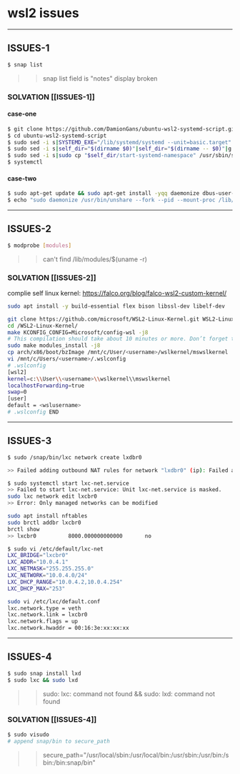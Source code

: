 # wsl2 issues

<!-- $ microk8s.status
#output> microk8s is not running. Use microk8s inspect for a deeper inspection.
$ snap services microk8s
#output> microk8s.daemon-etcd                  enabled  inactive  -
#output> microk8s.daemon-flanneld              enabled  inactive  -
$ kubectl get nodes
#output> node  NotReady
$ sudo systemctl status snap.microk8s.daemon-kubelet
#output> kubelet.go:2188] Container runtime network not ready
$ kubectl taint nodes --all node-role.kubernetes.io/master-
#output> The connection to the server localhost:8080 was refused - did you specify the right host or port?
$ kubectl describe nodes
#output> runtime network not ready: NetworkReady=false reason:NetworkPluginNotReady message:Network plugin returns error: cni plugin not initialized
#solvation >> still no working
# vim /var/snap/microk8s/current/args/kubelet  remove --network-plugin=cni


# sudo apt-get install net-tools # bash: netstat: command not found
# sudo apt-get install lsb-core # lsb_release: command not found
# alias kube='microk8s.kubectl' -->

---

## ISSUES-1

```sh
$ snap list
```
>> snap list field is "notes" display broken 

### SOLVATION [[ISSUES-1]]
 
#### case-one

```sh
$ git clone https://github.com/DamionGans/ubuntu-wsl2-systemd-script.git
$ cd ubuntu-wsl2-systemd-script
$ sudo sed -i s|SYSTEMD_EXE="/lib/systemd/systemd --unit=basic.target"|SYSTEMD_EXE="/lib/systemd/systemd --unit=multi-user.target"|g start-systemd-namespace && sudo sed -i s|SYSTEMD_EXE="/lib/systemd/systemd --unit=basic.target"|SYSTEMD_EXE="/lib/systemd/systemd --unit=multi-user.target"|g enter-systemd-namespace
$ sudo sed -i s|self_dir="$(dirname $0)"|self_dir="$(dirname -- $0)"|g ubuntu-wsl2-systemd-script.sh
$ sudo sed -i s|sudo cp "$self_dir/start-systemd-namespace" /usr/sbin/start-systemd-namespace|sudo cp "$self_dir/start-systemd-namespace" /usr/sbin/|g ubuntu-wsl2-systemd-script.sh && sudo sed -i s|sudo cp "$self_dir/enter-systemd-namespace" /usr/sbin/enter-systemd-namespace|sudo cp "$self_dir/enter-systemd-namespace" /usr/sbin/|g ubuntu-wsl2-systemd-script.sh
$ systemctl
```
#### case-two

```sh
$ sudo apt-get update && sudo apt-get install -yqq daemonize dbus-user-session fontconfig
$ echo "sudo daemonize /usr/bin/unshare --fork --pid --mount-proc /lib/systemd/systemd --system-unit=basic.target | exec sudo nsenter -t $(pidof systemd) -a su - $LOGNAME" >> ${HOME}/.bashrc
```

---

## ISSUES-2

```sh
$ modprobe [modules]
```
>> can't find /lib/modules/$(uname -r)

### SOLVATION [[ISSUES-2]]

complie self linux kernel:
https://falco.org/blog/falco-wsl2-custom-kernel/

```sh
sudo apt install -y build-essential flex bison libssl-dev libelf-dev

git clone https://github.com/microsoft/WSL2-Linux-Kernel.git WSL2-Linux-Kernel
cd /WSL2-Linux-Kernel/
make KCONFIG_CONFIG=Microsoft/config-wsl -j8
# This compilation should take about 10 minutes or more. Don’t forget to pass the “-j” argument at the end of the command, with the number of CPU cores that your machine has, so that the compilation takes place in parallel and speeds up the process a lot.
sudo make modules_install -j8
cp arch/x86/boot/bzImage /mnt/c/User/<username>/wslkernel/mswslkernel
vi /mnt/c/Users/<username>/.wslconfig
# .wslconfig
[wsl2]
kernel=c:\\User\\<username>\\wslkernel\\mswslkernel
localhostForwarding=true
swap=0
[user]
default = <wslusername>
# .wslconfig END

```

---

## ISSUES-3

```sh
$ sudo /snap/bin/lxc network create lxdbr0

>> Failed adding outbound NAT rules for network "lxdbr0" (ip): Failed apply nftables config: Failed to run: nft table ip lxd

$ sudo systemctl start lxc-net.service
>> Failed to start lxc-net.service: Unit lxc-net.service is masked.
sudo lxc network edit lxcbr0
>> Error: Only managed networks can be modified
```

```sh
sudo apt install nftables
sudo brctl addbr lxcbr0
brctl show
>> lxcbr0          8000.000000000000       no

$ sudo vi /etc/default/lxc-net
LXC_BRIDGE="lxcbr0"
LXC_ADDR="10.0.4.1"
LXC_NETMASK="255.255.255.0"
LXC_NETWORK="10.0.4.0/24"
LXC_DHCP_RANGE="10.0.4.2,10.0.4.254"
LXC_DHCP_MAX="253"

sudo vi /etc/lxc/default.conf
lxc.network.type = veth
lxc.network.link = lxcbr0
lxc.network.flags = up
lxc.network.hwaddr = 00:16:3e:xx:xx:xx

```

---

## ISSUES-4

```sh
$ sudo snap install lxd
$ sudo lxc && sudo lxd
```
>> sudo: lxc: command not found && sudo: lxd: command not found

### SOLVATION [[ISSUES-4]]

```sh 
$ sudo visudo 
# append snap/bin to secure_path
```
>> secure_path="/usr/local/sbin:/usr/local/bin:/usr/sbin:/usr/bin:/sbin:/bin:snap/bin"

